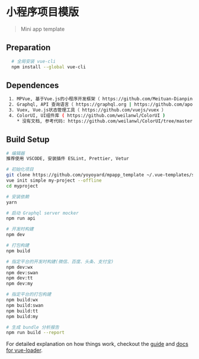 # 小程序项目模版

> Mini app template

## Preparation

``` bash
  # 全局安装 vue-cli
  npm install --global vue-cli

```

## Dependences

``` bash
 1. MPVue, 基于Vue.js的小程序开发框架（ https://github.com/Meituan-Dianping/mpvue ）
 2. Graphql, API 查询语言（ https://graphql.org | https://github.com/apollographql/apollo-client ）
 3. Vuex, Vue.js状态管理工具（ https://github.com/vuejs/vuex ）
 4. ColorUI, UI组件库 ( https://github.com/weilanwl/ColorUI )
    * 没有文档, 参考代码: https://github.com/weilanwl/ColorUI/tree/master/Colorui-UniApp/pages
```

## Build Setup

``` bash
# 编辑器
推荐使用 VSCODE, 安装插件 ESLint, Prettier, Vetur
```

``` bash
# 初始化项目
git clone https://github.com/yoyoyard/mpapp_template ~/.vue-templates/simple
vue init simple my-project --offline
cd myproject

# 安装依赖
yarn

# 启动 Graphql server mocker
npm run api

# 开发时构建
npm dev

# 打包构建
npm build

# 指定平台的开发时构建(微信、百度、头条、支付宝)
npm dev:wx
npm dev:swan
npm dev:tt
npm dev:my

# 指定平台的打包构建
npm build:wx
npm build:swan
npm build:tt
npm build:my

# 生成 bundle 分析报告
npm run build --report
```

For detailed explanation on how things work, checkout the [guide](http://vuejs-templates.github.io/webpack/) and [docs for vue-loader](http://vuejs.github.io/vue-loader).
